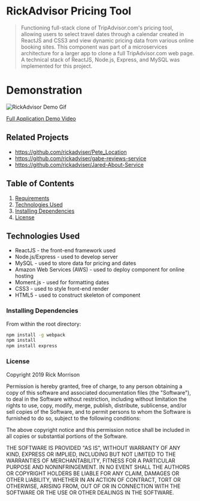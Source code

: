 # RickAdvisor Pricing Tool

> Functioning full-stack clone of TripAdvisor.com's pricing tool, allowing users to select travel dates through a calendar created in ReactJS and CSS3 and view dynamic pricing data from various online booking sites. This component was part of a microservices architecture for a larger app to clone a full TripAdvisor.com web page. A technical stack of ReactJS, Node.js, Express, and MySQL was implemented for this project.

# Demonstration

![RickAdvisor Demo Gif](http://i.freegifmaker.me/1/5/5/7/5/2/15575232672279862.gif)

[Full Application Demo Video](https://youtu.be/yOlJPWOh-iA)

## Related Projects

  - https://github.com/rickadviser/Pete_Location
  - https://github.com/rickadviser/gabe-reviews-service
  - https://github.com/rickadviser/Jared-About-Service

## Table of Contents

1. [Requirements](#requirements)
1. [Technologies Used](#technologies-used)
1. [Installing Dependencies](#installing-dependencies)
1. [License](#license)


## Technologies Used

- ReactJS - the front-end framework used
- Node.js/Express - used to develop server
- MySQL - used to store data for pricing and dates
- Amazon Web Services (AWS) - used to deploy component for online hosting
- Moment.js - used for formatting dates
- CSS3 - used to style front-end render
- HTML5 - used to construct skeleton of component

### Installing Dependencies

From within the root directory:

```sh
npm install -g webpack
npm install
npm install express
```

### License

Copyright 2019 Rick Morrison

Permission is hereby granted, free of charge, to any person obtaining a copy of this software and associated documentation files (the "Software"), to deal in the Software without restriction, including without limitation the rights to use, copy, modify, merge, publish, distribute, sublicense, and/or sell copies of the Software, and to permit persons to whom the Software is furnished to do so, subject to the following conditions:

The above copyright notice and this permission notice shall be included in all copies or substantial portions of the Software.

THE SOFTWARE IS PROVIDED "AS IS", WITHOUT WARRANTY OF ANY KIND, EXPRESS OR IMPLIED, INCLUDING BUT NOT LIMITED TO THE WARRANTIES OF MERCHANTABILITY, FITNESS FOR A PARTICULAR PURPOSE AND NONINFRINGEMENT. IN NO EVENT SHALL THE AUTHORS OR COPYRIGHT HOLDERS BE LIABLE FOR ANY CLAIM, DAMAGES OR OTHER LIABILITY, WHETHER IN AN ACTION OF CONTRACT, TORT OR OTHERWISE, ARISING FROM, OUT OF OR IN CONNECTION WITH THE SOFTWARE OR THE USE OR OTHER DEALINGS IN THE SOFTWARE.
